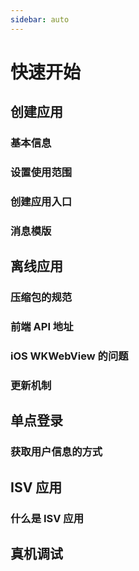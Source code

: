 ```yaml
---
sidebar: auto
---
```


# 快速开始

## 创建应用

### 基本信息

### 设置使用范围

### 创建应用入口

### 消息模版

## 离线应用

### 压缩包的规范

### 前端 API 地址

### iOS WKWebView 的问题

### 更新机制

## 单点登录

### 获取用户信息的方式

## ISV 应用

### 什么是 ISV 应用

## 真机调试
